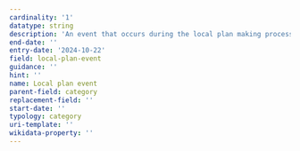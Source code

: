 ```yaml
---
cardinality: '1'
datatype: string
description: 'An event that occurs during the local plan making process'
end-date: ''
entry-date: '2024-10-22'
field: local-plan-event
guidance: ''
hint: ''
name: Local plan event
parent-field: category
replacement-field: ''
start-date: ''
typology: category
uri-template: ''
wikidata-property: ''
---
```

